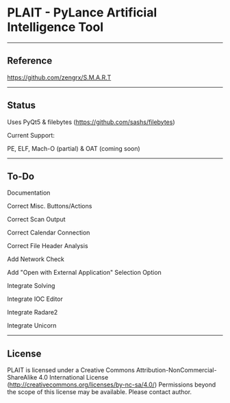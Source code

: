 PLAIT - PyLance Artificial Intelligence Tool
========

--------
Reference
--------
https://github.com/zengrx/S.M.A.R.T

--------
Status
--------
Uses PyQt5 & filebytes (https://github.com/sashs/filebytes)

Current Support:

PE, ELF, Mach-O (partial) & OAT (coming soon)

--------
To-Do
--------
Documentation

Correct Misc. Buttons/Actions

Correct Scan Output

Correct Calendar Connection

Correct File Header Analysis

Add Network Check

Add "Open with External Application" Selection Option

Integrate Solving

Integrate IOC Editor

Integrate Radare2

Integrate Unicorn

--------
License
--------
PLAIT is licensed under a Creative Commons Attribution-NonCommercial-ShareAlike 4.0 International License (http://creativecommons.org/licenses/by-nc-sa/4.0/) Permissions beyond the scope of this license may be available. Please contact author.
